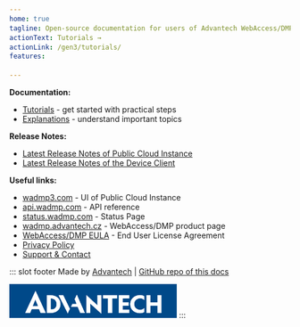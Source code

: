```yaml
---
home: true
tagline: Open-source documentation for users of Advantech WebAccess/DMP software
actionText: Tutorials →
actionLink: /gen3/tutorials/
features:

---
```


**Documentation:**
  * [Tutorials](/gen3/tutorials/) - get started with practical steps
  * [Explanations](/gen3/explanations/) - understand important topics
  
**Release Notes:**
  * [Latest Release Notes of Public Cloud Instance](/gen3/release-notes/)
  * [Latest Release Notes of the Device Client](/gen3/client/)

**Useful links:**
* [wadmp3.com](https://wadmp3.com) - UI of Public Cloud Instance
* [api.wadmp.com](https://api.wadmp.com) - API reference
* [status.wadmp.com](https://status.wadmp.com) - Status Page
* [wadmp.advantech.cz](https://wadmp.advantech.cz) - WebAccess/DMP product page
* [WebAccess/DMP EULA](/eula.html) - End User License Agreement
* [Privacy Policy](/privacy-policy.html)
* [Support & Contact](/contact/)  

::: slot footer
Made by [Advantech](https://icr.advantech.cz) | [GitHub repo of this docs](https://github.com/wadmp/wadmp.github.io)

<img src="./advantech.png" width="300">
:::


